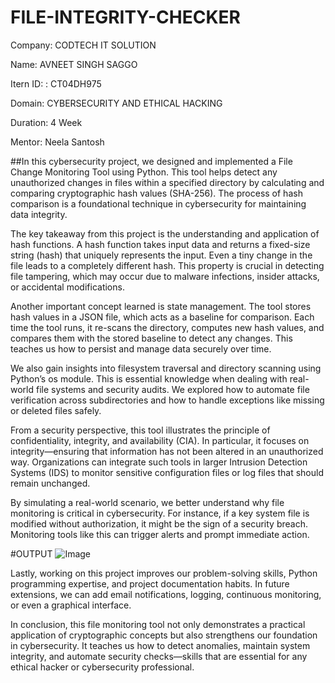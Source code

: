 # FILE-INTEGRITY-CHECKER

Company: CODTECH IT SOLUTION

Name: AVNEET SINGH SAGGO

Itern ID: : CT04DH975

Domain: CYBERSECURITY AND ETHICAL HACKING

Duration: 4 Week

Mentor: Neela Santosh

##In this cybersecurity project, we designed and implemented a File Change Monitoring Tool using Python. This tool helps detect any unauthorized changes in files within a specified directory by calculating and comparing cryptographic hash values (SHA-256). The process of hash comparison is a foundational technique in cybersecurity for maintaining data integrity.

The key takeaway from this project is the understanding and application of hash functions. A hash function takes input data and returns a fixed-size string (hash) that uniquely represents the input. Even a tiny change in the file leads to a completely different hash. This property is crucial in detecting file tampering, which may occur due to malware infections, insider attacks, or accidental modifications.

Another important concept learned is state management. The tool stores hash values in a JSON file, which acts as a baseline for comparison. Each time the tool runs, it re-scans the directory, computes new hash values, and compares them with the stored baseline to detect any changes. This teaches us how to persist and manage data securely over time.

We also gain insights into filesystem traversal and directory scanning using Python’s os module. This is essential knowledge when dealing with real-world file systems and security audits. We explored how to automate file verification across subdirectories and how to handle exceptions like missing or deleted files safely.

From a security perspective, this tool illustrates the principle of confidentiality, integrity, and availability (CIA). In particular, it focuses on integrity—ensuring that information has not been altered in an unauthorized way. Organizations can integrate such tools in larger Intrusion Detection Systems (IDS) to monitor sensitive configuration files or log files that should remain unchanged.

By simulating a real-world scenario, we better understand why file monitoring is critical in cybersecurity. For instance, if a key system file is modified without authorization, it might be the sign of a security breach. Monitoring tools like this can trigger alerts and prompt immediate action.

#OUTPUT
![Image](https://github.com/user-attachments/assets/69e9ac5e-617c-4fbb-a282-99c40fde1b05)

Lastly, working on this project improves our problem-solving skills, Python programming expertise, and project documentation habits. In future extensions, we can add email notifications, logging, continuous monitoring, or even a graphical interface.

In conclusion, this file monitoring tool not only demonstrates a practical application of cryptographic concepts but also strengthens our foundation in cybersecurity. It teaches us how to detect anomalies, maintain system integrity, and automate security checks—skills that are essential for any ethical hacker or cybersecurity professional.
